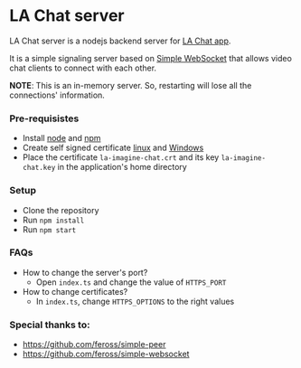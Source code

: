 # LA Chat server

LA Chat server is a nodejs backend server for [LA Chat app](https://github.com/laimagine/la-chat-app).

It is a simple signaling server based on [Simple WebSocket](https://github.com/feross/simple-websocket) that allows video chat clients to connect with each other.

**NOTE**: This is an in-memory server. So, restarting will lose all the connections' information.

### Pre-requisistes
- Install [node](https://nodejs.org/en/) and [npm](https://www.npmjs.com/)
- Create self signed certificate [linux](https://www.openssl.org/docs/manmaster/man1/req.html) and [Windows](https://blogs.msdn.microsoft.com/mayurpatankar/2017/09/01/sha-256-self-signed-certificate-for-windows-server-2012-r2/)
- Place the certificate `la-imagine-chat.crt` and its key `la-imagine-chat.key` in the application's home directory

### Setup
- Clone the repository
- Run `npm install`
- Run `npm start`

### FAQs
- How to change the server's port?
  - Open `index.ts` and change the value of `HTTPS_PORT`
- How to change certificates?
  - In `index.ts`, change `HTTPS_OPTIONS` to the right values

### Special thanks to:
- https://github.com/feross/simple-peer
- https://github.com/feross/simple-websocket
